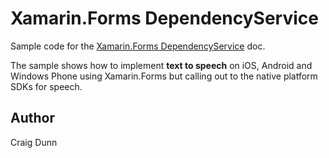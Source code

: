 Xamarin.Forms DependencyService
==============

Sample code for the [Xamarin.Forms DependencyService](http://developer.xamarin.com/guides/cross-platform/xamarin-forms/dependency-service/) doc.

The sample shows how to implement **text to speech** on iOS, Android and Windows Phone using Xamarin.Forms but calling out to the native platform SDKs for speech.

Author
------

Craig Dunn
